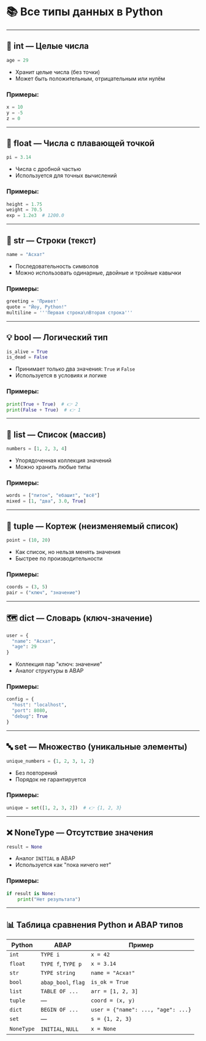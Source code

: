 # 📚 Все типы данных в Python

---

## 🔢 int — Целые числа
```python
age = 29
```
- Хранит целые числа (без точки)
- Может быть положительным, отрицательным или нулём

### Примеры:
```python
x = 10
y = -5
z = 0
```

---

## 🌊 float — Числа с плавающей точкой
```python
pi = 3.14
```
- Числа с дробной частью
- Используется для точных вычислений

### Примеры:
```python
height = 1.75
weight = 70.5
exp = 1.2e3  # 1200.0
```

---

## 🧵 str — Строки (текст)
```python
name = "Асхат"
```
- Последовательность символов
- Можно использовать одинарные, двойные и тройные кавычки

### Примеры:
```python
greeting = 'Привет'
quote = "Йоу, Python!"
multiline = '''Первая строка\nВторая строка'''
```

---

## 💡 bool — Логический тип
```python
is_alive = True
is_dead = False
```
- Принимает только два значения: `True` и `False`
- Используется в условиях и логике

### Примеры:
```python
print(True + True)  # 👉 2
print(False + True)  # 👉 1
```

---

## 🧺 list — Список (массив)
```python
numbers = [1, 2, 3, 4]
```
- Упорядоченная коллекция значений
- Можно хранить любые типы

### Примеры:
```python
words = ["питон", "ебашит", "всё"]
mixed = [1, "два", 3.0, True]
```

---

## 🔗 tuple — Кортеж (неизменяемый список)
```python
point = (10, 20)
```
- Как список, но нельзя менять значения
- Быстрее по производительности

### Примеры:
```python
coords = (3, 5)
pair = ("ключ", "значение")
```

---

## 🗺️ dict — Словарь (ключ-значение)
```python
user = {
  "name": "Асхат",
  "age": 29
}
```
- Коллекция пар "ключ: значение"
- Аналог структуры в ABAP

### Примеры:
```python
config = {
  "host": "localhost",
  "port": 8080,
  "debug": True
}
```

---

## 🔤 set — Множество (уникальные элементы)
```python
unique_numbers = {1, 2, 3, 1, 2}
```
- Без повторений
- Порядок не гарантируется

### Примеры:
```python
unique = set([1, 2, 3, 2])  # 👉 {1, 2, 3}
```

---

## ❌ NoneType — Отсутствие значения
```python
result = None
```
- Аналог `INITIAL` в ABAP
- Используется как "пока ничего нет"

### Примеры:
```python
if result is None:
    print("Нет результата")
```

---

## 📊 Таблица сравнения Python и ABAP типов

| Python       | ABAP                  | Пример                            |
|--------------|-----------------------|------------------------------------|
| `int`        | `TYPE i`              | `x = 42`                           |
| `float`      | `TYPE f`, `TYPE p`    | `x = 3.14`                         |
| `str`        | `TYPE string`         | `name = "Асхат"`                  |
| `bool`       | `abap_bool`, `flag`   | `is_ok = True`                    |
| `list`       | `TABLE OF ...`        | `arr = [1, 2, 3]`                 |
| `tuple`      | —                     | `coord = (x, y)`                  |
| `dict`       | `BEGIN OF ...`        | `user = {"name": ..., "age": ...}`|
| `set`        | —                     | `s = {1, 2, 3}`                   |
| `NoneType`   | `INITIAL`, `NULL`     | `x = None`                        |

